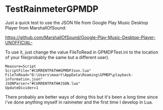 # TestRainmeterGPMDP

Just a quick test to use the JSON file from Google Play Music Desktop Player from MarshallOfSound:

https://github.com/MarshallOfSound/Google-Play-Music-Desktop-Player-UNOFFICIAL-

To use it, just change the value FileToRead in GPMDPTest.ini to the location of your file(probably the same but a different user).

```[MeasureLuaScript]
Measure=Script
ScriptFile="#CURRENTPATH#GPMDPJson.lua"
FileToRead="D:\Users\maart\AppData\Roaming\GPMDP\playback-information.json"
JSONParser="#CURRENTPATH#JSON.lua"
UpdateDivider=1
```

There probably are better ways of doing this but it's been a long time since i've done anything myself in rainmeter and the first time I develop in Lua.

